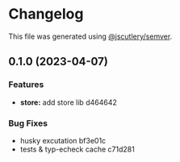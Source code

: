 # Changelog

This file was generated using [@jscutlery/semver](https://github.com/jscutlery/semver).

## 0.1.0 (2023-04-07)

### Features

- **store:** add store lib d464642

### Bug Fixes

- husky excutation bf3e01c
- tests & typ-echeck cache c71d281
